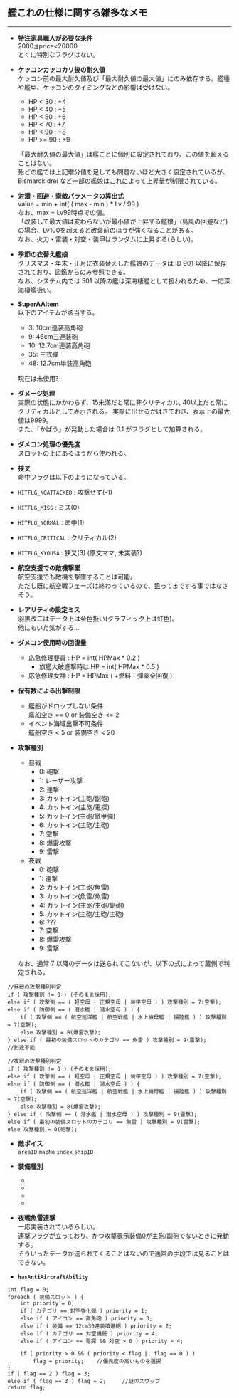 ﻿## 艦これの仕様に関する雑多なメモ
---

* **特注家具職人が必要な条件**  
2000≦price<20000  
とくに特別なフラグはない。  

* **ケッコンカッコカリ後の耐久値**  
ケッコン前の最大耐久値及び「最大耐久値の最大値」にのみ依存する。艦種や艦型、ケッコンのタイミングなどの影響は受けない。
 
    - HP < 30 : +4
    - HP < 40 : +5
    - HP < 50 : +6
    - HP < 70 : +7
    - HP < 90 : +8
    - HP >= 90 : +9  

    「最大耐久値の最大値」は艦ごとに個別に設定されており、この値を超えることはない。  
    殆どの艦では上記増分値を足しても問題ないほど大きく設定されているが、Bismarck drei など一部の艦娘はこれによって上昇量が制限されている。

* **対潜・回避・索敵パラメータの算出式**  
value = min + int( ( max - min ) * Lv / 99 )  
なお、max = Lv99時点での値。  
「改装して最大値は変わらないが最小値が上昇する艦娘」(島風の回避など)の場合、Lv100を超えると改装前のほうが強くなることがある。  
なお、火力・雷装・対空・装甲はランダムに上昇する(らしい)。

* **季節の衣替え艦娘**  
クリスマス・年末・正月に衣装替えした艦娘のデータは ID 901 以降に保存されており、図鑑からのみ参照できる。  
なお、システム内では 501 以降の艦は深海棲艦として扱われるため、一応深海棲艦扱い。  

* **SuperAAItem**  
以下のアイテムが該当する。
    * 3: 10cm連装高角砲
    * 9: 46cm三連装砲
    * 10: 12.7cm連装高角砲
    * 35: 三式弾
    * 48: 12.7cm単装高角砲
   
    現在は未使用?  
    
* **ダメージ処理**  
実際の状態にかかわらず、15未満だと常に非クリティカル, 40以上だと常にクリティカルとして表示される。
実際に出せるかはさておき、表示上の最大値は9999。  
また、「かばう」が発動した場合は 0.1 がフラグとして加算される。  

* **ダメコン処理の優先度**  
スロットの上にあるほうから使われる。　　

* **挟叉**  
命中フラグは以下のようになっている。  
* `HITFLG_NOATTACKED` : 攻撃せず(-1)
* `HITFLG_MISS` : ミス(0)
* `HITFLG_NORMAL` : 命中(1)
* `HITFLG_CRITICAL` : クリティカル(2)
* `HITFLG_KYOUSA` : 狭叉(3) (原文ママ, 未実装?)  

* **航空支援での敵機撃墜**  
航空支援でも敵機を撃墜することは可能。  
ただし既に航空戦フェーズは終わっているので、狙ってまでする事ではなさそう。  

* **レアリティの設定ミス**  
羽黒改二はデータ上は金色扱い(グラフィック上は虹色)。  
他にもいた気がする…  

* **ダメコン使用時の回復量**
    - 応急修理要員 : HP = int( HPMax * 0.2 )
        - 旗艦大破進撃時は HP = int( HPMax * 0.5 )
    - 応急修理女神 : HP = HPMax ( +燃料・弾薬全回復 )  

* **保有数による出撃制限**  
    - 艦船がドロップしない条件  
    艦船空き == 0 or 装備空き <= 2  
    - イベント海域出撃不可条件  
    艦船空き < 5 or 装備空き < 20

* **攻撃種別**  
    * 昼戦
        * 0: 砲撃  
        * 1: レーザー攻撃
        * 2: 連撃
        * 3: カットイン(主砲/副砲)  
        * 4: カットイン(主砲/電探)
        * 5: カットイン(主砲/徹甲弾)
        * 6: カットイン(主砲/主砲)
        * 7: 空撃
        * 8: 爆雷攻撃
        * 9: 雷撃
    * 夜戦
        * 0: 砲撃  
        * 1: 連撃
        * 2: カットイン(主砲/魚雷)
        * 3: カットイン(魚雷/魚雷)
        * 4: カットイン(主砲/主砲/副砲)
        * 5: カットイン(主砲/主砲/主砲)
        * 6: ???
        * 7: 空撃
        * 8: 爆雷攻撃
        * 9: 雷撃  

    なお、通常 7 以降のデータは送られてこないが、以下の式によって蔵側で判定される。  

```
//昼戦の攻撃種別判定
if ( 攻撃種別 != 0 ) (そのまま採用);
else if ( 攻撃側 == ( 軽空母 | 正規空母 | 装甲空母 ) ) 攻撃種別 = 7(空撃);
else if ( 防御側 == ( 潜水艦 | 潜水空母 ) ) {
	if ( 攻撃側 == ( 航空巡洋艦 | 航空戦艦 | 水上機母艦 | 揚陸艦 ) ) 攻撃種別 = 7(空撃);
	else 攻撃種別 = 8(爆雷攻撃);
} else if ( 最初の装備スロットのカテゴリ == 魚雷 ) 攻撃種別 = 9(雷撃); 		//到達不能
```

```
//夜戦の攻撃種別判定
if ( 攻撃種別 != 0 ) (そのまま採用);
else if ( 攻撃側 == ( 軽空母 | 正規空母 | 装甲空母 ) ) 攻撃種別 = 7(空撃);
else if ( 防御側 == ( 潜水艦 | 潜水空母 ) ) {
	if ( 攻撃側 == ( 航空巡洋艦 | 航空戦艦 | 水上機母艦 | 揚陸艦 ) ) 攻撃種別 = 7(空撃);
	else 攻撃種別 = 8(爆雷攻撃);
} else if ( 攻撃側 == ( 潜水艦 | 潜水空母 ) ) 攻撃種別 = 9(雷撃);
else if ( 最初の装備スロットのカテゴリ == 魚雷 ) 攻撃種別 = 9(雷撃);
else 攻撃種別 = 0(砲撃);
```

* **敵ボイス**  
`areaID` `mapNo` `index` `shipID`  

* **装備種別**  
    * [0]: 大分類？
    * [1]: 図鑑カテゴリ/戦闘分類(`getSlotItemCardType`)
    * [2]: 装備種別(`getSlotItemEquipType`)
    * [3]: アイコン(`getSlotItemIconType`)

* **夜戦魚雷連撃**  
一応実装されているらしい。  
連撃フラグが立っており、かつ攻撃表示装備[0]が主砲/副砲でないときに発動する。  
そういったデータが送られてくることはないので通常の手段では見ることはできない。  

* **`hasAntiAircraftAbility`**  

```
int flag = 0;
foreach ( 装備スロット ) {
	int priority = 0;
	if ( カテゴリ == 対空強化弾 ) priority = 1;
	else if ( アイコン == 高角砲 ) priority = 3;
	else if ( 装備 == 12cm30連装噴進砲 ) priority = 2;
	else if ( カテゴリ == 対空機銃 ) priority = 4;
	else if ( アイコン == 電探 && 対空 > 0 ) priority = 4;

	if ( priority > 0 && ( priority < flag || flag == 0 ) )
		flag = priority;	//優先度の高いものを選択
}
if ( flag == 2 ) flag = 3;
else if ( flag == 3 ) flag = 2;		//謎のスワップ 
return flag;
```
